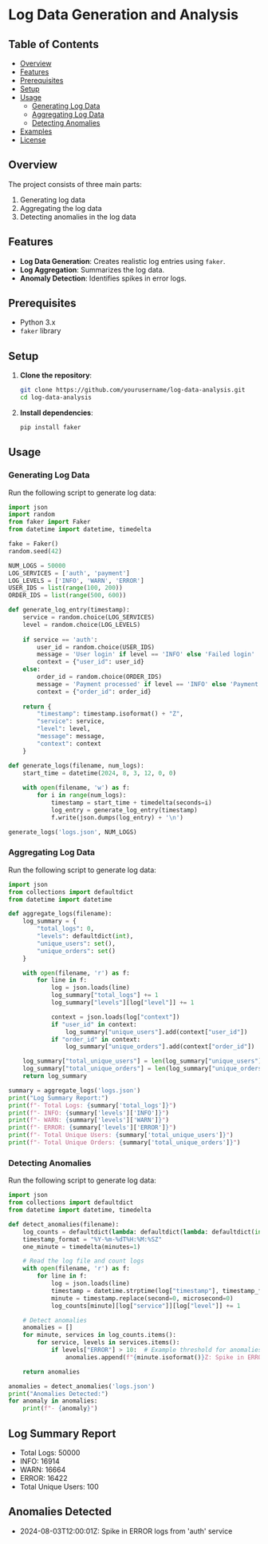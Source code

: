 # Log Data Generation and Analysis
## Table of Contents
- [Overview](#overview)
- [Features](#features)
- [Prerequisites](#prerequisites)
- [Setup](#setup)
- [Usage](#usage)
  - [Generating Log Data](#generating-log-data)
  - [Aggregating Log Data](#aggregating-log-data)
  - [Detecting Anomalies](#detecting-anomalies)
- [Examples](#examples)
- [License](#license)

## Overview

The project consists of three main parts:
1. Generating log data
2. Aggregating the log data
3. Detecting anomalies in the log data

## Features
- **Log Data Generation**: Creates realistic log entries using `faker`.
- **Log Aggregation**: Summarizes the log data.
- **Anomaly Detection**: Identifies spikes in error logs.

## Prerequisites
- Python 3.x
- `faker` library

## Setup

1. **Clone the repository**:
    ```bash
    git clone https://github.com/yourusername/log-data-analysis.git
    cd log-data-analysis
    ```

2. **Install dependencies**:
    ```bash
    pip install faker
    ```

## Usage

### Generating Log Data

Run the following script to generate log data:

```python
import json
import random
from faker import Faker
from datetime import datetime, timedelta

fake = Faker()
random.seed(42)

NUM_LOGS = 50000
LOG_SERVICES = ['auth', 'payment']
LOG_LEVELS = ['INFO', 'WARN', 'ERROR']
USER_IDS = list(range(100, 200))
ORDER_IDS = list(range(500, 600))

def generate_log_entry(timestamp):
    service = random.choice(LOG_SERVICES)
    level = random.choice(LOG_LEVELS)
    
    if service == 'auth':
        user_id = random.choice(USER_IDS)
        message = 'User login' if level == 'INFO' else 'Failed login'
        context = {"user_id": user_id}
    else:
        order_id = random.choice(ORDER_IDS)
        message = 'Payment processed' if level == 'INFO' else 'Payment delay'
        context = {"order_id": order_id}
    
    return {
        "timestamp": timestamp.isoformat() + "Z",
        "service": service,
        "level": level,
        "message": message,
        "context": context
    }

def generate_logs(filename, num_logs):
    start_time = datetime(2024, 8, 3, 12, 0, 0)
    
    with open(filename, 'w') as f:
        for i in range(num_logs):
            timestamp = start_time + timedelta(seconds=i)
            log_entry = generate_log_entry(timestamp)
            f.write(json.dumps(log_entry) + '\n')

generate_logs('logs.json', NUM_LOGS)
```

### Aggregating Log Data

Run the following script to generate log data:

```python
import json
from collections import defaultdict
from datetime import datetime

def aggregate_logs(filename):
    log_summary = {
        "total_logs": 0,
        "levels": defaultdict(int),
        "unique_users": set(),
        "unique_orders": set()
    }

    with open(filename, 'r') as f:
        for line in f:
            log = json.loads(line)
            log_summary["total_logs"] += 1
            log_summary["levels"][log["level"]] += 1

            context = json.loads(log["context"])
            if "user_id" in context:
                log_summary["unique_users"].add(context["user_id"])
            if "order_id" in context:
                log_summary["unique_orders"].add(context["order_id"])

    log_summary["total_unique_users"] = len(log_summary["unique_users"])
    log_summary["total_unique_orders"] = len(log_summary["unique_orders"])
    return log_summary

summary = aggregate_logs('logs.json')
print("Log Summary Report:")
print(f"- Total Logs: {summary['total_logs']}")
print(f"- INFO: {summary['levels']['INFO']}")
print(f"- WARN: {summary['levels']['WARN']}")
print(f"- ERROR: {summary['levels']['ERROR']}")
print(f"- Total Unique Users: {summary['total_unique_users']}")
print(f"- Total Unique Orders: {summary['total_unique_orders']}")

```

### Detecting Anomalies

Run the following script to generate log data:

```python
import json
from collections import defaultdict
from datetime import datetime, timedelta

def detect_anomalies(filename):
    log_counts = defaultdict(lambda: defaultdict(lambda: defaultdict(int)))
    timestamp_format = "%Y-%m-%dT%H:%M:%SZ"
    one_minute = timedelta(minutes=1)

    # Read the log file and count logs
    with open(filename, 'r') as f:
        for line in f:
            log = json.loads(line)
            timestamp = datetime.strptime(log["timestamp"], timestamp_format)
            minute = timestamp.replace(second=0, microsecond=0)
            log_counts[minute][log["service"]][log["level"]] += 1

    # Detect anomalies
    anomalies = []
    for minute, services in log_counts.items():
        for service, levels in services.items():
            if levels["ERROR"] > 10:  # Example threshold for anomalies
                anomalies.append(f"{minute.isoformat()}Z: Spike in ERROR logs from '{service}' service")

    return anomalies

anomalies = detect_anomalies('logs.json')
print("Anomalies Detected:")
for anomaly in anomalies:
    print(f"- {anomaly}")

```

## Log Summary Report
- Total Logs: 50000
- INFO: 16914
- WARN: 16664
- ERROR: 16422
- Total Unique Users: 100

## Anomalies Detected

- 2024-08-03T12:00:01Z: Spike in ERROR logs from 'auth' service













